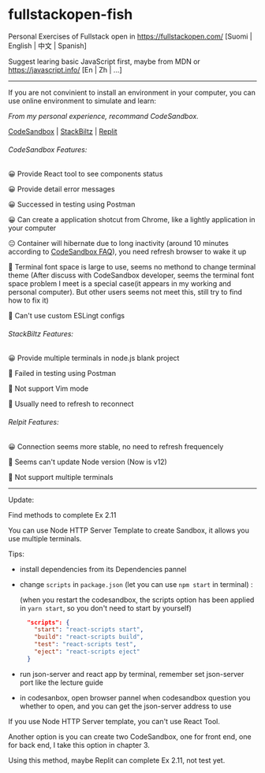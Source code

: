 # fullstackopen-fish
Personal Exercises of Fullstack open in https://fullstackopen.com/ [Suomi | English | 中文 | Spanish]

Suggest learing basic JavaScript first, maybe from MDN or https://javascript.info/ [En | Zh | ...]

---

If you are not convinient to  install an environment in your computer, you can use online environment to simulate and learn:

_From my personal experience, recommand CodeSandbox._

 [CodeSandbox](https://codesandbox.io/) |  [StackBiltz](https://stackblitz.com/) |  [Replit](https://replit.com/~)

###### CodeSandbox Features:

 😀 Provide React tool to see components status 
 
 😀 Provide detail error messages 
 
 😀 Successed in testing using Postman
 
 😀 Can create a application shotcut from Chrome, like a lightly application in your computer
 
 😐 Container will hibernate due to long inactivity (around 10 minutes according to [CodeSandbox FAQ](https://codesandbox.io/docs/faq#are-there-any-limitations-with-sandboxes)), you need refresh browser to wake it up 
 
 🤨 Terminal font space is large to use, seems no methond to change terminal theme (After discuss with CodeSandbox developer, seems the terminal font space problem I meet is a special case(it appears in my working and personal computer). But other users seems not meet this, still try to find how to fix it)
 
 🙁 Can't use custom ESLingt configs
 
###### StackBiltz Features:

 😀 Provide multiple terminals in node.js blank project
 
 🙁 Failed in testing using Postman
 
 🙁 Not support Vim mode 
 
 🙁 Usually need to refresh to reconnect

###### Relpit Features:

 😀 Connection seems more stable, no need to refresh frequencely
 
 🙁 Seems can't update Node version (Now is v12)
 
 🙁 Not support multiple terminals
 
 ---

Update: 

Find methods to complete Ex 2.11

You can use Node HTTP Server Template to create Sandbox, it allows you use multiple terminals.

Tips:
* install dependencies from its Dependencies pannel
* change `scripts` in `package.json` (let you can use `npm start` in terminal) :

  (when you restart the codesandbox, the scripts option has been applied in `yarn start`, so you don't need to start by yourself)

  ``` json
    "scripts": {
      "start": "react-scripts start",
      "build": "react-scripts build",
      "test": "react-scripts test",
      "eject": "react-scripts eject"
    }
  ```
* run json-server and react app by terminal, remember set json-server port like the lecture guide
* in codesanbox, open browser pannel when codesandbox question you whether to open, and you can get the json-server address to use
 
If you use Node HTTP Server template, you can't use React Tool.

Another option is you can create two CodeSandbox, one for front end, one for back end, I take this option in chapter 3.

Using this method, maybe Replit can complete Ex 2.11, not test yet.

